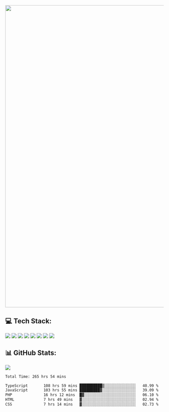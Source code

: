 <img style='width: 100vw' src='./hcampos_gradient.png'>

## 💻 Tech Stack:

![](https://img.shields.io/badge/next%20js-000000?style=for-the-badge&logo=nextdotjs&logoColor=white) ![](https://img.shields.io/badge/Tailwind_CSS-38B2AC?style=for-the-badge&logo=tailwind-css&logoColor=white) ![](https://img.shields.io/badge/React_Query-FF4154?style=for-the-badge&logo=React_Query&logoColor=white) ![](https://img.shields.io/badge/React-20232A?style=for-the-badge&logo=react&logoColor=61DAFB) ![](https://img.shields.io/badge/TypeScript-007ACC?style=for-the-badge&logo=typescript&logoColor=white) ![](https://img.shields.io/badge/JavaScript-323330?style=for-the-badge&logo=javascript&logoColor=F7DF1E) ![](https://img.shields.io/badge/Prisma-3982CE?style=for-the-badge&logo=Prisma&logoColor=white) ![](https://img.shields.io/badge/Supabase-181818?style=for-the-badge&logo=supabase&logoColor=white)

## 📊 GitHub Stats:

![](https://github-readme-stats.vercel.app/api?username=Sakoutecher&show_icons=true&count_private=true&&bg_color=70,11998e,38ef7d&title_color=fff&text_color=fff&icon_color=fff&hide_border=true)<br/>

<!--START_SECTION:waka-->

```txt
Total Time: 265 hrs 54 mins

TypeScript       108 hrs 59 mins ██████████▒░░░░░░░░░░░░░░   40.99 %
JavaScript       103 hrs 55 mins █████████▓░░░░░░░░░░░░░░░   39.09 %
PHP              16 hrs 12 mins  █▓░░░░░░░░░░░░░░░░░░░░░░░   06.10 %
HTML             7 hrs 49 mins   ▓░░░░░░░░░░░░░░░░░░░░░░░░   02.94 %
CSS              7 hrs 14 mins   ▓░░░░░░░░░░░░░░░░░░░░░░░░   02.73 %
```

<!--END_SECTION:waka-->
